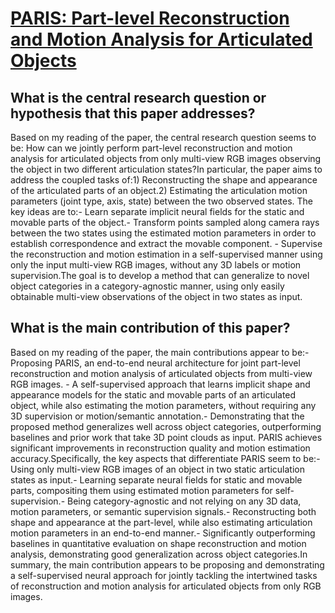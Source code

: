 # [PARIS: Part-level Reconstruction and Motion Analysis for Articulated   Objects](https://arxiv.org/abs/2308.07391)

## What is the central research question or hypothesis that this paper addresses?

Based on my reading of the paper, the central research question seems to be: How can we jointly perform part-level reconstruction and motion analysis for articulated objects from only multi-view RGB images observing the object in two different articulation states?In particular, the paper aims to address the coupled tasks of:1) Reconstructing the shape and appearance of the articulated parts of an object.2) Estimating the articulation motion parameters (joint type, axis, state) between the two observed states. The key ideas are to:- Learn separate implicit neural fields for the static and movable parts of the object.- Transform points sampled along camera rays between the two states using the estimated motion parameters in order to establish correspondence and extract the movable component. - Supervise the reconstruction and motion estimation in a self-supervised manner using only the input multi-view RGB images, without any 3D labels or motion supervision.The goal is to develop a method that can generalize to novel object categories in a category-agnostic manner, using only easily obtainable multi-view observations of the object in two states as input.


## What is the main contribution of this paper?

Based on my reading of the paper, the main contributions appear to be:- Proposing PARIS, an end-to-end neural architecture for joint part-level reconstruction and motion analysis of articulated objects from multi-view RGB images. - A self-supervised approach that learns implicit shape and appearance models for the static and movable parts of an articulated object, while also estimating the motion parameters, without requiring any 3D supervision or motion/semantic annotation.- Demonstrating that the proposed method generalizes well across object categories, outperforming baselines and prior work that take 3D point clouds as input. PARIS achieves significant improvements in reconstruction quality and motion estimation accuracy.Specifically, the key aspects that differentiate PARIS seem to be:- Using only multi-view RGB images of an object in two static articulation states as input.- Learning separate neural fields for static and movable parts, compositing them using estimated motion parameters for self-supervision.- Being category-agnostic and not relying on any 3D data, motion parameters, or semantic supervision signals.- Reconstructing both shape and appearance at the part-level, while also estimating articulation motion parameters in an end-to-end manner.- Significantly outperforming baselines in quantitative evaluation on shape reconstruction and motion analysis, demonstrating good generalization across object categories.In summary, the main contribution appears to be proposing and demonstrating a self-supervised neural approach for jointly tackling the intertwined tasks of reconstruction and motion analysis for articulated objects from only RGB images.
